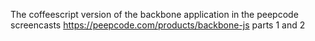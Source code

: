 The coffeescript version of the backbone application in the peepcode
screencasts https://peepcode.com/products/backbone-js parts 1 and 2
